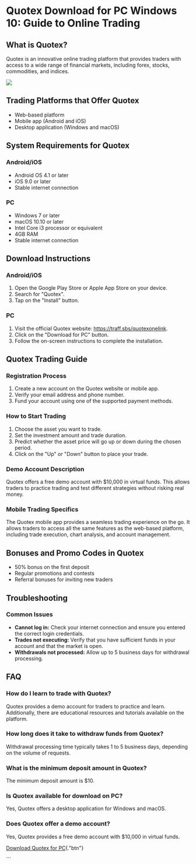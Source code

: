 # Quotex Download for PC Windows 10: Guide to Online Trading

## What is Quotex?

Quotex is an innovative online trading platform that provides traders
with access to a wide range of financial markets, including forex,
stocks, commodities, and indices.

[![](https://static.quotex.io/files/1_en/300_250.jpg)](https://traff.sbs/brokerqxsignupf)

## Trading Platforms that Offer Quotex

-   Web-based platform
-   Mobile app (Android and iOS)
-   Desktop application (Windows and macOS)

## System Requirements for Quotex

### Android/iOS

-   Android OS 4.1 or later
-   iOS 9.0 or later
-   Stable internet connection

### PC

-   Windows 7 or later
-   macOS 10.10 or later
-   Intel Core i3 processor or equivalent
-   4GB RAM
-   Stable internet connection

## Download Instructions

### Android/iOS

1.  Open the Google Play Store or Apple App Store on your device.
2.  Search for "Quotex".
3.  Tap on the "Install" button.

### PC

1.  Visit the official Quotex website: https://traff.sbs/quotexonelink.
2.  Click on the "Download for PC" button.
3.  Follow the on-screen instructions to complete the installation.

## Quotex Trading Guide

### Registration Process

1.  Create a new account on the Quotex website or mobile app.
2.  Verify your email address and phone number.
3.  Fund your account using one of the supported payment methods.

### How to Start Trading

1.  Choose the asset you want to trade.
2.  Set the investment amount and trade duration.
3.  Predict whether the asset price will go up or down during the chosen
    period.
4.  Click on the "Up" or "Down" button to place your trade.

### Demo Account Description

Quotex offers a free demo account with \$10,000 in virtual funds. This
allows traders to practice trading and test different strategies without
risking real money.

### Mobile Trading Specifics

The Quotex mobile app provides a seamless trading experience on the go.
It allows traders to access all the same features as the web-based
platform, including trade execution, chart analysis, and account
management.

## Bonuses and Promo Codes in Quotex

-   50% bonus on the first deposit
-   Regular promotions and contests
-   Referral bonuses for inviting new traders

## Troubleshooting

### Common Issues

-   **Cannot log in:** Check your internet connection and ensure you
    entered the correct login credentials.
-   **Trades not executing:** Verify that you have sufficient funds in
    your account and that the market is open.
-   **Withdrawals not processed:** Allow up to 5 business days for
    withdrawal processing.

## FAQ

### How do I learn to trade with Quotex?

Quotex provides a demo account for traders to practice and learn.
Additionally, there are educational resources and tutorials available on
the platform.

### How long does it take to withdraw funds from Quotex?

Withdrawal processing time typically takes 1 to 5 business days,
depending on the volume of requests.

### What is the minimum deposit amount in Quotex?

The minimum deposit amount is \$10.

### Is Quotex available for download on PC?

Yes, Quotex offers a desktop application for Windows and macOS.

### Does Quotex offer a demo account?

Yes, Quotex provides a free demo account with \$10,000 in virtual funds.

[Download Quotex for
PC](\%22https://traff.sbs/quotexonelink\%22){."btn"}

\`\`\`

